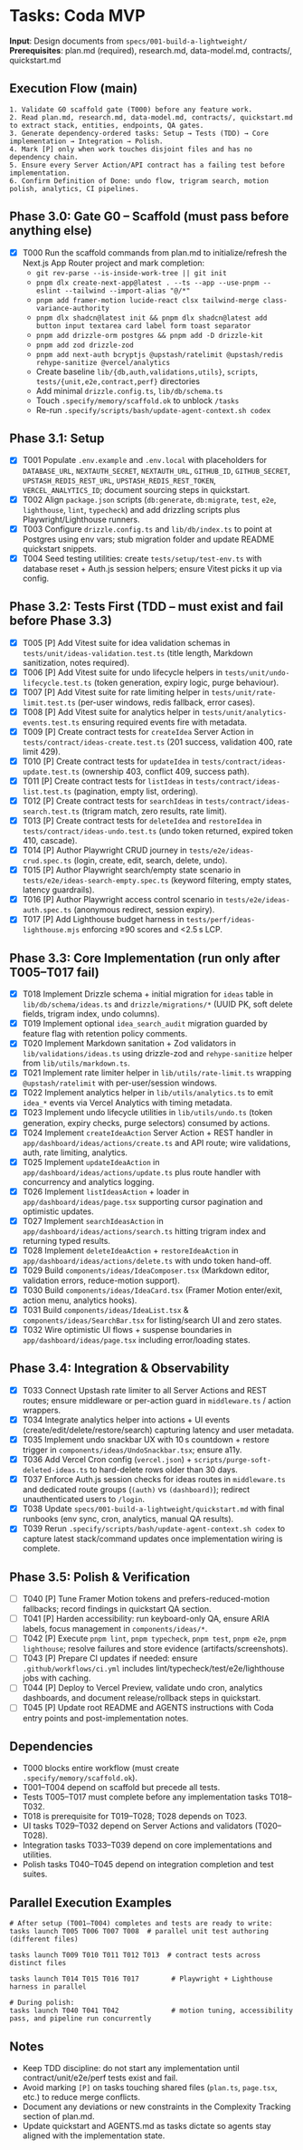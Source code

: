 # Tasks: Coda MVP

**Input**: Design documents from `specs/001-build-a-lightweight/`
**Prerequisites**: plan.md (required), research.md, data-model.md, contracts/, quickstart.md

## Execution Flow (main)
```
1. Validate G0 scaffold gate (T000) before any feature work.
2. Read plan.md, research.md, data-model.md, contracts/, quickstart.md to extract stack, entities, endpoints, QA gates.
3. Generate dependency-ordered tasks: Setup → Tests (TDD) → Core implementation → Integration → Polish.
4. Mark [P] only when work touches disjoint files and has no dependency chain.
5. Ensure every Server Action/API contract has a failing test before implementation.
6. Confirm Definition of Done: undo flow, trigram search, motion polish, analytics, CI pipelines.
```

## Phase 3.0: Gate G0 – Scaffold (must pass before anything else)
- [X] T000 Run the scaffold commands from plan.md to initialize/refresh the Next.js App Router project and mark completion:
  - `git rev-parse --is-inside-work-tree || git init`
  - `pnpm dlx create-next-app@latest . --ts --app --use-pnpm --eslint --tailwind --import-alias "@/*"`
  - `pnpm add framer-motion lucide-react clsx tailwind-merge class-variance-authority`
  - `pnpm dlx shadcn@latest init && pnpm dlx shadcn@latest add button input textarea card label form toast separator`
  - `pnpm add drizzle-orm postgres && pnpm add -D drizzle-kit`
  - `pnpm add zod drizzle-zod`
  - `pnpm add next-auth bcryptjs @upstash/ratelimit @upstash/redis rehype-sanitize @vercel/analytics`
  - Create baseline `lib/{db,auth,validations,utils}`, `scripts`, `tests/{unit,e2e,contract,perf}` directories
  - Add minimal `drizzle.config.ts`, `lib/db/schema.ts`
  - Touch `.specify/memory/scaffold.ok` to unblock `/tasks`
  - Re-run `.specify/scripts/bash/update-agent-context.sh codex`

## Phase 3.1: Setup
- [X] T001 Populate `.env.example` and `.env.local` with placeholders for `DATABASE_URL`, `NEXTAUTH_SECRET`, `NEXTAUTH_URL`, `GITHUB_ID`, `GITHUB_SECRET`, `UPSTASH_REDIS_REST_URL`, `UPSTASH_REDIS_REST_TOKEN`, `VERCEL_ANALYTICS_ID`; document sourcing steps in quickstart.
- [X] T002 Align `package.json` scripts (`db:generate`, `db:migrate`, `test`, `e2e`, `lighthouse`, `lint`, `typecheck`) and add drizzling scripts plus Playwright/Lighthouse runners.
- [X] T003 Configure `drizzle.config.ts` and `lib/db/index.ts` to point at Postgres using env vars; stub migration folder and update README quickstart snippets.
- [X] T004 Seed testing utilities: create `tests/setup/test-env.ts` with database reset + Auth.js session helpers; ensure Vitest picks it up via config.

## Phase 3.2: Tests First (TDD – must exist and fail before Phase 3.3)
- [X] T005 [P] Add Vitest suite for idea validation schemas in `tests/unit/ideas-validation.test.ts` (title length, Markdown sanitization, notes required).
- [X] T006 [P] Add Vitest suite for undo lifecycle helpers in `tests/unit/undo-lifecycle.test.ts` (token generation, expiry logic, purge behaviour).
- [X] T007 [P] Add Vitest suite for rate limiting helper in `tests/unit/rate-limit.test.ts` (per-user windows, redis fallback, error cases).
- [X] T008 [P] Add Vitest suite for analytics helper in `tests/unit/analytics-events.test.ts` ensuring required events fire with metadata.
- [X] T009 [P] Create contract tests for `createIdea` Server Action in `tests/contract/ideas-create.test.ts` (201 success, validation 400, rate limit 429).
- [X] T010 [P] Create contract tests for `updateIdea` in `tests/contract/ideas-update.test.ts` (ownership 403, conflict 409, success path).
- [X] T011 [P] Create contract tests for `listIdeas` in `tests/contract/ideas-list.test.ts` (pagination, empty list, ordering).
- [X] T012 [P] Create contract tests for `searchIdeas` in `tests/contract/ideas-search.test.ts` (trigram match, zero results, rate limit).
- [X] T013 [P] Create contract tests for `deleteIdea` and `restoreIdea` in `tests/contract/ideas-undo.test.ts` (undo token returned, expired token 410, cascade).
- [X] T014 [P] Author Playwright CRUD journey in `tests/e2e/ideas-crud.spec.ts` (login, create, edit, search, delete, undo).
- [X] T015 [P] Author Playwright search/empty state scenario in `tests/e2e/ideas-search-empty.spec.ts` (keyword filtering, empty states, latency guardrails).
- [X] T016 [P] Author Playwright access control scenario in `tests/e2e/ideas-auth.spec.ts` (anonymous redirect, session expiry).
- [X] T017 [P] Add Lighthouse budget harness in `tests/perf/ideas-lighthouse.mjs` enforcing ≥90 scores and <2.5 s LCP.

## Phase 3.3: Core Implementation (run only after T005–T017 fail)
- [X] T018 Implement Drizzle schema + initial migration for `ideas` table in `lib/db/schema/ideas.ts` and `drizzle/migrations/*` (UUID PK, soft delete fields, trigram index, undo columns).
- [X] T019 Implement optional `idea_search_audit` migration guarded by feature flag with retention policy comments.
- [X] T020 Implement Markdown sanitation + Zod validators in `lib/validations/ideas.ts` using drizzle-zod and `rehype-sanitize` helper from `lib/utils/markdown.ts`.
- [X] T021 Implement rate limiter helper in `lib/utils/rate-limit.ts` wrapping `@upstash/ratelimit` with per-user/session windows.
- [X] T022 Implement analytics helper in `lib/utils/analytics.ts` to emit `idea_*` events via Vercel Analytics with timing metadata.
- [X] T023 Implement undo lifecycle utilities in `lib/utils/undo.ts` (token generation, expiry checks, purge selectors) consumed by actions.
- [X] T024 Implement `createIdeaAction` Server Action + REST handler in `app/dashboard/ideas/actions/create.ts` and API route; wire validations, auth, rate limiting, analytics.
- [X] T025 Implement `updateIdeaAction` in `app/dashboard/ideas/actions/update.ts` plus route handler with concurrency and analytics logging.
- [X] T026 Implement `listIdeasAction` + loader in `app/dashboard/ideas/page.tsx` supporting cursor pagination and optimistic updates.
- [X] T027 Implement `searchIdeasAction` in `app/dashboard/ideas/actions/search.ts` hitting trigram index and returning typed results.
- [X] T028 Implement `deleteIdeaAction` + `restoreIdeaAction` in `app/dashboard/ideas/actions/delete.ts` with undo token hand-off.
- [X] T029 Build `components/ideas/IdeaComposer.tsx` (Markdown editor, validation errors, reduce-motion support).
- [X] T030 Build `components/ideas/IdeaCard.tsx` (Framer Motion enter/exit, action menu, analytics hooks).
- [X] T031 Build `components/ideas/IdeaList.tsx` & `components/ideas/SearchBar.tsx` for listing/search UI and zero states.
- [X] T032 Wire optimistic UI flows + suspense boundaries in `app/dashboard/ideas/page.tsx` including error/loading states.

## Phase 3.4: Integration & Observability
- [X] T033 Connect Upstash rate limiter to all Server Actions and REST routes; ensure middleware or per-action guard in `middleware.ts` / action wrappers.
- [X] T034 Integrate analytics helper into actions + UI events (create/edit/delete/restore/search) capturing latency and user metadata.
- [X] T035 Implement undo snackbar UX with 10 s countdown + restore trigger in `components/ideas/UndoSnackbar.tsx`; ensure a11y.
- [X] T036 Add Vercel Cron config (`vercel.json`) + `scripts/purge-soft-deleted-ideas.ts` to hard-delete rows older than 30 days.
- [X] T037 Enforce Auth.js session checks for ideas routes in `middleware.ts` and dedicated route groups (`(auth)` vs `(dashboard)`); redirect unauthenticated users to `/login`.
- [X] T038 Update `specs/001-build-a-lightweight/quickstart.md` with final runbooks (env sync, cron, analytics, manual QA results).
- [X] T039 Rerun `.specify/scripts/bash/update-agent-context.sh codex` to capture latest stack/command updates once implementation wiring is complete.

## Phase 3.5: Polish & Verification
- [ ] T040 [P] Tune Framer Motion tokens and prefers-reduced-motion fallbacks; record findings in quickstart QA section.
- [ ] T041 [P] Harden accessibility: run keyboard-only QA, ensure ARIA labels, focus management in `components/ideas/*`.
- [ ] T042 [P] Execute `pnpm lint`, `pnpm typecheck`, `pnpm test`, `pnpm e2e`, `pnpm lighthouse`; resolve failures and store evidence (artifacts/screenshots).
- [ ] T043 [P] Prepare CI updates if needed: ensure `.github/workflows/ci.yml` includes lint/typecheck/test/e2e/lighthouse jobs with caching.
- [ ] T044 [P] Deploy to Vercel Preview, validate undo cron, analytics dashboards, and document release/rollback steps in quickstart.
- [ ] T045 [P] Update root README and AGENTS instructions with Coda entry points and post-implementation notes.

## Dependencies
- T000 blocks entire workflow (must create `.specify/memory/scaffold.ok`).
- T001–T004 depend on scaffold but precede all tests.
- Tests T005–T017 must complete before any implementation tasks T018–T032.
- T018 is prerequisite for T019–T028; T028 depends on T023.
- UI tasks T029–T032 depend on Server Actions and validators (T020–T028).
- Integration tasks T033–T039 depend on core implementations and utilities.
- Polish tasks T040–T045 depend on integration completion and test suites.

## Parallel Execution Examples
```
# After setup (T001–T004) completes and tests are ready to write:
tasks launch T005 T006 T007 T008  # parallel unit test authoring (different files)

tasks launch T009 T010 T011 T012 T013  # contract tests across distinct files

tasks launch T014 T015 T016 T017        # Playwright + Lighthouse harness in parallel

# During polish:
tasks launch T040 T041 T042             # motion tuning, accessibility pass, and pipeline run concurrently
```

## Notes
- Keep TDD discipline: do not start any implementation until contract/unit/e2e/perf tests exist and fail.
- Avoid marking `[P]` on tasks touching shared files (`plan.ts`, `page.tsx`, etc.) to reduce merge conflicts.
- Document any deviations or new constraints in the Complexity Tracking section of plan.md.
- Update quickstart and AGENTS.md as tasks dictate so agents stay aligned with the implementation state.
